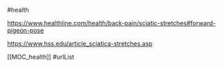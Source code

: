 #health 

https://www.healthline.com/health/back-pain/sciatic-stretches#forward-pigeon-pose

https://www.hss.edu/article_sciatica-stretches.asp

[[MOC_health]]
#urlList 